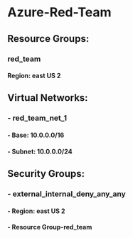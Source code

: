 # Azure-Red-Team

## **Resource Groups:**

### red_team
#### Region: east US 2

## **Virtual Networks:**

### - red_team_net_1
  #### - Base: 10.0.0.0/16
  #### - Subnet: 10.0.0.0/24

## **Security Groups:**

### - external_internal_deny_any_any
  #### - Region: east US 2
  #### - Resource Group-red_team
